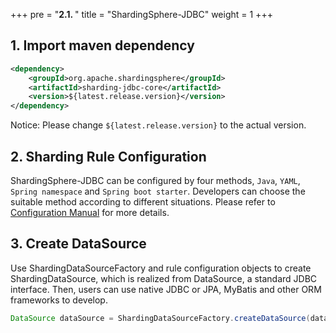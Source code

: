 +++
pre = "<b>2.1. </b>"
title = "ShardingSphere-JDBC"
weight = 1
+++

## 1. Import maven dependency

```xml
<dependency>
    <groupId>org.apache.shardingsphere</groupId>
    <artifactId>sharding-jdbc-core</artifactId>
    <version>${latest.release.version}</version>
</dependency>
```

Notice: Please change `${latest.release.version}` to the actual version.

## 2. Sharding Rule Configuration

ShardingSphere-JDBC can be configured by four methods, `Java`, `YAML`, `Spring namespace` and `Spring boot starter`. Developers can choose the suitable method according to different situations. Please refer to [Configuration Manual](/en/manual/sharding-jdbc/configuration/) for more details.

## 3. Create DataSource

Use ShardingDataSourceFactory and rule configuration objects to create ShardingDataSource, which is realized from DataSource,  a standard JDBC interface. Then, users can use native JDBC or JPA, MyBatis and other ORM frameworks to develop.

```java
DataSource dataSource = ShardingDataSourceFactory.createDataSource(dataSourceMap, shardingRuleConfig, props);
```
